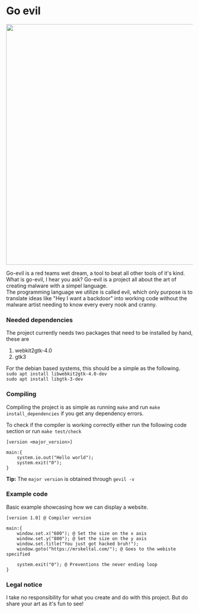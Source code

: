 # Go evil

<img src="https://github.com/s9rA16Bf4/go-evil/blob/unstable/pictures/logo.png" width="650"/>

Go-evil is a red teams wet dream, a tool to beat all other tools of it's kind.<br>
What is go-evil, I hear you ask? Go-evil is a project all about the art of creating malware with a simpel language.<br>
The programming language we utilize is called evil, which only purpose is to translate ideas like "Hey I want a backdoor" into working code without the malware artist needing to know every every nook and cranny.<br> 

### Needed dependencies
The project currently needs two packages that need to be installed by hand, these are
1. webkit2gtk-4.0 
2. gtk3 

For the debian based systems, this should be a simple as the following.<br/>
`sudo apt install libwebkit2gtk-4.0-dev`<br/>
`sudo apt install libgtk-3-dev`

### Compiling
Compiling the project is as simple as running `make` and run `make install_dependencies` if you get any dependency errors.<br>

To check if the compiler is working correctly either run the following code section or run `make test/check`
```
[version <major_version>]

main:{
    system.io.out("Hello world");
    system.exit("0");
}
```
<b>Tip:</b> The `major version` is obtained through `gevil -v`

### Example code
Basic example showcasing how we can display a website.
```
[version 1.0] @ Compiler version

main:{
    window.set.x("600"); @ Set the size on the x axis
    window.set.y("800"); @ Set the size on the y axis
    window.set.title("You just got hacked bruh!");
    window.goto("https://mrskeltal.com/"); @ Goes to the webiste specified

    system.exit("0"); @ Preventions the never ending loop
}
```


### Legal notice
I take no responsibility for what you create and do with this project. But do share your art as it's fun to see!

